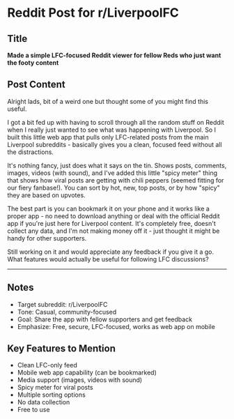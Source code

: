 # Reddit Post for r/LiverpoolFC

## Title
**Made a simple LFC-focused Reddit viewer for fellow Reds who just want the footy content**

## Post Content

Alright lads, bit of a weird one but thought some of you might find this useful. 

I got a bit fed up with having to scroll through all the random stuff on Reddit when I really just wanted to see what was happening with Liverpool. So I built this little web app that pulls only LFC-related posts from the main Liverpool subreddits - basically gives you a clean, focused feed without all the distractions.

It's nothing fancy, just does what it says on the tin. Shows posts, comments, images, videos (with sound), and I've added this little "spicy meter" thing that shows how viral posts are getting with chili peppers (seemed fitting for our fiery fanbase!). You can sort by hot, new, top posts, or by how "spicy" they are based on upvotes.

The best part is you can bookmark it on your phone and it works like a proper app - no need to download anything or deal with the official Reddit app if you're just here for Liverpool content. It's completely free, doesn't collect any data, and I'm not making money off it - just thought it might be handy for other supporters.

Still working on it and would appreciate any feedback if you give it a go. What features would actually be useful for following LFC discussions?

---

## Notes
- Target subreddit: r/LiverpoolFC
- Tone: Casual, community-focused
- Goal: Share the app with fellow supporters and get feedback
- Emphasize: Free, secure, LFC-focused, works as web app on mobile

## Key Features to Mention
- Clean LFC-only feed
- Mobile web app capability (can be bookmarked)
- Media support (images, videos with sound)
- Spicy meter for viral posts
- Multiple sorting options
- No data collection
- Free to use